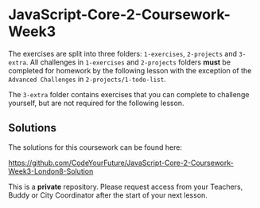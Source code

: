 # JavaScript-Core-2-Coursework-Week3

The exercises are split into three folders: `1-exercises`, `2-projects` and `3-extra`.
All challenges in `1-exercises` and `2-projects` folders **must** be completed for homework by the following lesson with the exception of the `Advanced Challenges` in `2-projects/1-todo-list`.

The `3-extra` folder contains exercises that you can complete to challenge yourself, but are not required for the following lesson.

## Solutions

The solutions for this coursework can be found here:

https://github.com/CodeYourFuture/JavaScript-Core-2-Coursework-Week3-London8-Solution

This is a **private** repository. Please request access from your Teachers, Buddy or City Coordinator after the start of your next lesson.
